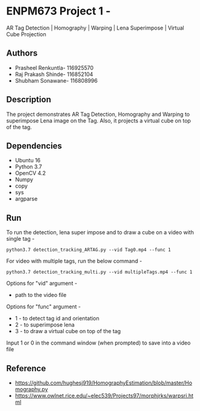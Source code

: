 # ENPM673 Project 1 -
AR Tag Detection | Homography | Warping | Lena Superimpose | Virtual Cube Projection

## Authors
* Prasheel Renkuntla- 116925570
* Raj Prakash Shinde- 116852104
* Shubham Sonawane- 116808996
 
## Description
The project demonstrates AR Tag Detection, Homography and Warping to superimpose Lena image on the Tag.  Also, it projects a virtual cube on top of the tag.

## Dependencies
* Ubuntu 16
* Python 3.7
* OpenCV 4.2
* Numpy
* copy
* sys
* argparse

## Run
To run the detection, lena super impose and to draw a cube on a video with single tag -

```
python3.7 detection_tracking_ARTAG.py --vid Tag0.mp4 --func 1
```
For video with multiple tags, run the below command -
```
python3.7 detection_tracking_multi.py --vid multipleTags.mp4 --func 1
```

Options for "vid" argument -
* path to the video file

Options for "func" argument -
* 1 - to detect tag id and orientation
* 2 - to superimpose lena
* 3 - to draw a virtual cube on top of the tag

Input 1 or 0 in the command window (when prompted) to save into a video file
 
## Reference
* https://github.com/hughesj919/HomographyEstimation/blob/master/Homography.py
* https://www.owlnet.rice.edu/~elec539/Projects97/morphjrks/warpsri.html
